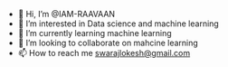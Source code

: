 - 👋 Hi, I’m @IAM-RAAVAAN
- 👀 I’m interested in Data science and machine learning
- 🌱 I’m currently learning machine learning
- 💞️ I’m looking to collaborate on mahcine learning
- 📫 How to reach me swarajlokesh@gmail.com

<!---
IAM-RAAVAAN/IAM-RAAVAAN is a ✨ special ✨ repository because its `README.md` (this file) appears on your GitHub profile.
You can click the Preview link to take a look at your changes.
--->
